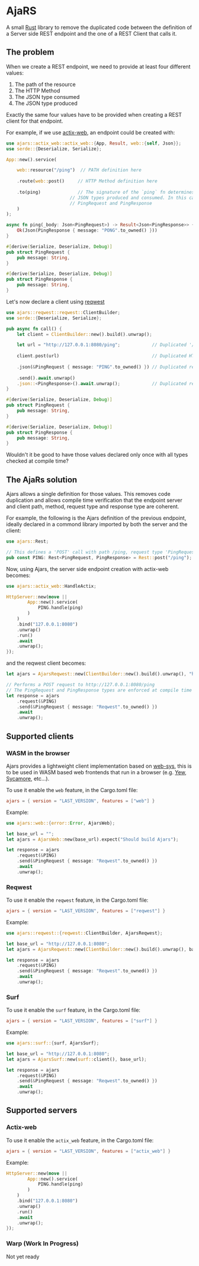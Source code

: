 # AjaRS

A small [Rust](https://www.rust-lang.org) library to remove the duplicated code between the definition of a Server side REST endpoint 
and the one of a REST Client that calls it.

## The problem
When we create a REST endpoint, we need to provide at least four different values:
1. The path of the resource
1. The HTTP Method
1. The JSON type consumed
1. The JSON type produced

Exactly the same four values have to be provided when creating a REST client for that endpoint.

For example, if we use [actix-web](https://github.com/actix/actix-web), an endpoint could be created with:
```rust
use ajars::actix_web::actix_web::{App, Result, web::{self, Json}};
use serde::{Deserialize, Serialize};

App::new().service(

    web::resource("/ping")  // PATH definition here
    
    .route(web::post()     // HTTP Method definition here
    
    .to(ping)              // The signature of the `ping` fn determines the
                        // JSON types produced and consumed. In this case
                        // PingRequest and PingResponse
    )
);

async fn ping(_body: Json<PingRequest>) -> Result<Json<PingResponse>> {
    Ok(Json(PingResponse { message: "PONG".to_owned() }))
}

#[derive(Serialize, Deserialize, Debug)]
pub struct PingRequest {
    pub message: String,
}

#[derive(Serialize, Deserialize, Debug)]
pub struct PingResponse {
    pub message: String,
}
```

Let's now declare a client using [reqwest](https://github.com/seanmonstar/reqwest)
```rust
use ajars::reqwest::reqwest::ClientBuilder;
use serde::{Deserialize, Serialize};

pub async fn call() {
    let client = ClientBuilder::new().build().unwrap();

    let url = "http://127.0.0.1:8080/ping";            // Duplicated '/ping' path definition
    
    client.post(url)                                   // Duplicated HTTP Post method definition
    
    .json(&PingRequest { message: "PING".to_owned() }) // Duplicated request type. Not checked at compile time
    
    .send().await.unwrap()
    .json::<PingResponse>().await.unwrap();            // Duplicated response type. Not checked at compile time
}

#[derive(Serialize, Deserialize, Debug)]
pub struct PingRequest {
    pub message: String,
}

#[derive(Serialize, Deserialize, Debug)]
pub struct PingResponse {
    pub message: String,
}
```

Wouldn't it be good to have those values declared only once with all types checked at compile time?

## The AjaRs solution

Ajars allows a single definition for those values. This removes code duplication and
allows compile time verification that the endpoint server and client path, method, request type and response type are coherent.

For example, the following is the Ajars definition of the previous endpoint, ideally declared in a commond library imported by both the server and the client:
```rust
use ajars::Rest;

// This defines a 'POST' call with path /ping, request type 'PingRequest' and response type 'PingResponse'
pub const PING: Rest<PingRequest, PingResponse> = Rest::post("/ping");
```

Now, using Ajars, the server side endpoint creation with actix-web becomes:
```rust
use ajars::actix_web::HandleActix;

HttpServer::new(move || 
        App::new().service(
            PING.handle(ping)
        )
    )
    .bind("127.0.0.1:8080")
    .unwrap()
    .run()
    .await
    .unwrap();
});
```

and the reqwest client becomes:
```rust
let ajars = AjarsReqwest::new(ClientBuilder::new().build().unwrap(), "http://127.0.0.1:8080");

// Performs a POST request to http://127.0.0.1:8080/ping
// The PingRequest and PingResponse types are enforced at compile time
let response = ajars
    .request(&PING)
    .send(&PingRequest { message: "Reqwest".to_owned() })
    .await
    .unwrap();
```

## Supported clients

### WASM in the browser
Ajars provides a lightweight client implementation based on [web-sys](TODO), 
this is to be used in WASM based web frontends that run in a browser (e.g. [Yew](TODO), [Sycamore](TODO), etc...).

To use it enable the `web` feature, in the Cargo.toml file:
```toml
ajars = { version = "LAST_VERSION", features = ["web"] }
```

Example:
```rust
use ajars::web::{error::Error, AjarsWeb};

let base_url = "";
let ajars = AjarsWeb::new(base_url).expect("Should build Ajars");

let response = ajars
    .request(&PING)
    .send(&PingRequest { message: "Reqwest".to_owned() })
    .await
    .unwrap();
```

### Reqwest
To use it enable the `reqwest` feature, in the Cargo.toml file:
```toml
ajars = { version = "LAST_VERSION", features = ["reqwest"] }
```

Example:
```rust
use ajars::reqwest::{reqwest::ClientBuilder, AjarsReqwest};

let base_url = "http://127.0.0.1:8080";
let ajars = AjarsReqwest::new(ClientBuilder::new().build().unwrap(), base_url);

let response = ajars
    .request(&PING)
    .send(&PingRequest { message: "Reqwest".to_owned() })
    .await
    .unwrap();
```

### Surf
To use it enable the `surf` feature, in the Cargo.toml file:
```toml
ajars = { version = "LAST_VERSION", features = ["surf"] }
```

Example:
```rust
use ajars::surf::{surf, AjarsSurf};

let base_url = "http://127.0.0.1:8080";
let ajars = AjarsSurf::new(surf::client(), base_url);

let response = ajars
    .request(&PING)
    .send(&PingRequest { message: "Reqwest".to_owned() })
    .await
    .unwrap();
```

## Supported servers

### Actix-web
To use it enable the `actix_web` feature, in the Cargo.toml file:
```toml
ajars = { version = "LAST_VERSION", features = ["actix_web"] }
```

Example:
```rust
HttpServer::new(move || 
        App::new().service(
            PING.handle(ping)
        )
    )
    .bind("127.0.0.1:8080")
    .unwrap()
    .run()
    .await
    .unwrap();
});
```

### Warp (Work In Progress)
Not yet ready